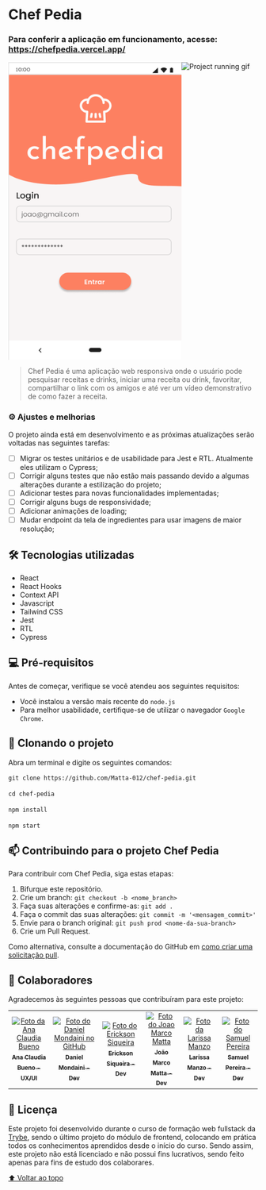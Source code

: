 # Chef Pedia
### Para conferir a aplicação em funcionamento, acesse: https://chefpedia.vercel.app/

<div style="width: 1024px">
  <div style="display: flex">
    <img src="https://github.com/Matta-012/chef-pedia/blob/main/src/images/login.png" alt="Login page" width="350" height="600px">
    <img src="https://github.com/Matta-012/chef-pedia/blob/main/src/images/gif-meals-2.gif" alt="Project running gif" width="350" height="600px">
  </div>
</div>

> Chef Pedia é uma aplicação web responsiva onde o usuário pode pesquisar receitas e drinks, iniciar uma receita ou drink, favoritar, compartilhar o link com os amigos e até ver um vídeo demonstrativo de como fazer a receita.

### ⚙️ Ajustes e melhorias

O projeto ainda está em desenvolvimento e as próximas atualizações serão voltadas nas seguintes tarefas:

- [ ] Migrar os testes unitários e de usabilidade para Jest e RTL. Atualmente eles utilizam o Cypress;
- [ ] Corrigir alguns testes que não estão mais passando devido a algumas alterações durante a estilização do projeto;
- [ ] Adicionar testes para novas funcionalidades implementadas;
- [ ] Corrigir alguns bugs de responsividade;
- [ ] Adicionar animações de loading;
- [ ] Mudar endpoint da tela de ingredientes para usar imagens de maior resolução;

## 🛠️ Tecnologias utilizadas

* React
* React Hooks
* Context API
* Javascript
* Tailwind CSS
* Jest
* RTL
* Cypress

## 💻 Pré-requisitos

Antes de começar, verifique se você atendeu aos seguintes requisitos:

* Você instalou a versão mais recente do `node.js`
* Para melhor usabilidade, certifique-se de utilizar o navegador `Google Chrome`.

## 🚀 Clonando o projeto
Abra um terminal e digite os seguintes comandos:
```
git clone https://github.com/Matta-012/chef-pedia.git

cd chef-pedia

npm install

npm start
```

## 📫 Contribuindo para o projeto Chef Pedia

Para contribuir com Chef Pedia, siga estas etapas:

1. Bifurque este repositório.
2. Crie um branch: `git checkout -b <nome_branch>`
3. Faça suas alterações e confirme-as: `git add .`
4. Faça o commit das suas alterações: `git commit -m '<mensagem_commit>'`
5. Envie para o branch original: `git push prod <nome-da-sua-branch>`
6. Crie um Pull Request.

Como alternativa, consulte a documentação do GitHub em [como criar uma solicitação pull](https://help.github.com/en/github/collaborating-with-issues-and-pull-requests/creating-a-pull-request).

## 🤝 Colaboradores

Agradecemos às seguintes pessoas que contribuíram para este projeto:

<table>
  <tr>
    <td align="center">
      <a href="https://www.linkedin.com/in/anaclbueno/" target="_blank" rel="noopener noreferrer">
        <img src="https://media-exp1.licdn.com/dms/image/C4D03AQFAtVbQwE8L8Q/profile-displayphoto-shrink_800_800/0/1637674715714?e=1648080000&v=beta&t=SQU96m0vPCYuwzBuqoBSfqAkcBSqaqJzELnANXYji-s" width="100px;" alt="Foto da Ana Claudia Bueno"/><br>
        <sub>
          <b>Ana Claudia Bueno - UX/UI</b>
        </sub>
      </a>
    </td>
    <td align="center">
      <a href="https://github.com/DanMondaini" target="_blank" rel="noopener noreferrer">
        <img src="https://ca.slack-edge.com/TMDDFEPFU-U028A6P8BCY-97852d1481c7-512" width="100px;" alt="Foto do Daniel Mondaini no GitHub"/><br>
        <sub>
          <b>Daniel Mondaini - Dev</b>
        </sub>
      </a>
    </td>
    <td align="center">
      <a href="https://github.com/EricksonSiqueira" target="_blank" rel="noopener noreferrer">
        <img src="https://ca.slack-edge.com/TMDDFEPFU-U027SMW8T9A-7259f4b9fb0c-512" width="100px;" alt="Foto do Erickson Siqueira"/><br>
        <sub>
          <b>Erickson Siqueira - Dev</b>
        </sub>
      </a>
    </td>
    <td align="center">
      <a href="https://github.com/Matta-012" target="_blank" rel="noopener noreferrer">
        <img src="https://ca.slack-edge.com/TMDDFEPFU-U027HF5MAVB-f953bab6a9e3-512" width="100px;" alt="Foto do Joao Marco Matta"/><br>
        <sub>
          <b>João Marco Matta - Dev</b>
        </sub>
      </a>
    </td>
    <td align="center">
      <a href="https://github.com/larymanzo" target="_blank" rel="noopener noreferrer">
        <img src="https://ca.slack-edge.com/TMDDFEPFU-U020S8GSYMS-aa712df67f73-512" width="100px;" alt="Foto da Larissa Manzo"/><br>
        <sub>
          <b>Larissa Manzo - Dev</b>
        </sub>
      </a>
    </td>
    <td align="center">
      <a href="https://github.com/SP-Sam" target="_blank" rel="noopener noreferrer">
        <img src="https://ca.slack-edge.com/TMDDFEPFU-U027DP6HYAJ-a7cad8173cdf-512" width="100px;" alt="Foto do Samuel Pereira"/><br>
        <sub>
          <b>Samuel Pereira - Dev</b>
        </sub>
      </a>
    </td>
  </tr>
</table>

## 📝 Licença

Este projeto foi desenvolvido durante o curso de formação web fullstack da [Trybe](https://www.betrybe.com/), sendo o último projeto do módulo de frontend, colocando em prática todos os conhecimentos aprendidos desde o início do curso. Sendo assim, este projeto não está licenciado e não possui fins lucrativos, sendo feito apenas para fins de estudo dos colaborares.

[⬆ Voltar ao topo](#chef-pedia)<br>
